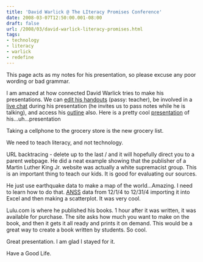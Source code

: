 ```yaml
---
title: 'David Warlick @ The LIteracy Promises Conference'
date: 2008-03-07T12:50:00.001-08:00
draft: false
url: /2008/03/david-warlick-literacy-promises.html
tags: 
- technology
- literacy
- warlick
- redefine
---
```


This page acts as my notes for his presentation, so please excuse any poor wording or bad grammar.  
  
I am amazed at how connected David Warlick tries to make his presentations. We can [edit his handouts](http://davidwarlick.com/wiki/pmwiki.php?n=Main.RedefiningLiteracyForThe21stCentury) (passy: teacher), be involved in a [live chat](http://davidwarlick.com/ajaxchat/index.php) during his presentation (he invites us to pass notes while he is talking), and access his [outline](http://davidwarlick.com/wiki/pmwiki.php?n=Main.OutlineForRLPresentation) also. Here is a pretty cool [presentation](http://issuu.com/davidwarlick/docs/contemporary_literacy/7) of his...uh...presentation  
  
Taking a cellphone to the grocery store is the new grocery list.  
  
We need to teach literacy, and not technology.  
  
URL backtracing - delete up to the last / and it will hopefully direct you to a parent webpage. He did a neat example showing that the publisher of a Martin Luther King Jr. website was actually a white supremacist group. This is an important thing to teach our kids. It is good for evaluating our sources.  
  
He just use earthquake data to make a map of the world...Amazing. I need to learn how to do that. [ANSS](http://neic.usgs.gov/cgi-bin/epic/epic.cgi?SEARCHMETHOD=1&FILEFORMAT=4&SEARCHRANGE=HH&SYEAR=2004&SMONTH=12&SDAY=01&EYEAR=2005&EMONTH=1&EDAY=1&LMAG=3&UMAG=9.9&NDEP1=&NDEP2=&IO1=&IO2=&SLAT2=0.0&SLAT1=0.0&SLON2=0.0&SLON1=0.0&CLAT=0.0&CLON=0.0&CRAD=0&SUBMIT=Submit+Search) data from 12/1/4 to 12/31/4 importing it into Excel and then making a scatterplot. It was very cool.  
  
Lulu.com is where he published his books. 1 hour after it was written, it was available for purchase. The site asks how much you want to make on the book, and then it gets it all ready and prints it on demand. This would be a great way to create a book written by students. So cool.  
  
Great presentation. I am glad I stayed for it.  
  
Have a Good Life.
